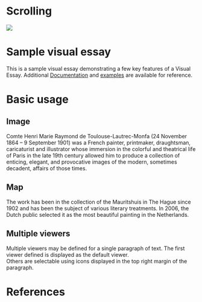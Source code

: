 # Scrolling

<a href="https://juncture-digital.org"><img src="https://juncture-digital.org/images/ve-button.png"></a>

<param ve-config 
       title="Henri de Toulouse-Lautrec"
       author="Rebecca Kahn"
       banner="https://commons.wikimedia.org/wiki/Henri_de_Toulouse-Lautrec#/media/File:Lautrec_moulin_rouge,_la_goulue_(poster)_1891.jpg" 
       layout="vertical">

<!-- Entities discussed throughout the essay are typically defined before the essay text and
     are thus available in all text.  Entity identifiers (QIDs) can be found in either
     Wikipedia or Wikidata (https://www.wikidata.org)> -->
<param ve-entity eid="Q185372"> <!-- Girl with a Pearl Earring painting -->
<param ve-entity eid="Q41264"> <!-- Johannes Vermeer -->
<param ve-entity eid="Q221092"> <!-- Mauritshuis -->
<param ve-entity eid="Q36600"> <!-- The Hague -->

# Sample visual essay

This is a sample visual essay demonstrating a few key features of a Visual Essay. Additional [Documentation](https://github.com/JSTOR-Labs/juncture/wiki) and [examples](https://jstor-labs.github.io/juncture-examples) are available for reference.
<param ve-image 
       manifest="https://iiif.juncture-digital.org/manifest/6dd738aed85597cac540ad31dd5818e86ef7f2918c7b43a9eb3123d5538e6e4c">

# Basic usage

## Image

Comte Henri Marie Raymond de Toulouse-Lautrec-Monfa (24 November 1864 – 9 September 1901) was a French painter, printmaker, draughtsman, caricaturist and illustrator whose immersion in the colorful and theatrical life of Paris in the late 19th century allowed him to produce a collection of enticing, elegant, and provocative images of the modern, sometimes decadent, affairs of those times.
<param ve-image 
       label="Tolouse-Lautrec" 
       description="painting by Tolouse Lautrec" 
       license="public domain" 
       url="https://upload.wikimedia.org/wiki/commons/Henri_de_Toulouse-Lautrec#/media/File:Lautrec_moulin_rouge,_la_goulue_(poster)_1891.jpg">
      

## Map

The work has been in the collection of the Mauritshuis in The Hague since 1902 and has been the subject of various 
literary treatments. In 2006, the Dutch public selected it as the most beautiful painting in the Netherlands.
<param ve-map center="Q36600" zoom="11" prefer-geojson>

## Multiple viewers

Multiple viewers may be defined for a single paragraph of text.  The first viewer defined is displayed as the default viewer.  
Others are selectable using icons displayed in the top right margin of the paragraph.
<param ve-image 
       manifest="https://iiif.juncture-digital.org/manifest/6dd738aed85597cac540ad31dd5818e86ef7f2918c7b43a9eb3123d5538e6e4c">
<param ve-map center="Q36600" zoom="11">

# References

[^1]: [Wikipedia: Girl with a Pearl Earring](https://en.wikipedia.org/wiki/Girl_with_a_Pearl_Earring)

